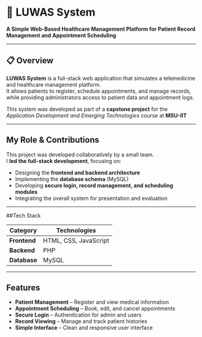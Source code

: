 # 🏥 LUWAS System  
**A Simple Web-Based Healthcare Management Platform for Patient Record Management and Appointment Scheduling**

---

## 📋 Overview  
**LUWAS System** is a full-stack web application that simulates a telemedicine and healthcare management platform.  
It allows patients to register, schedule appointments, and manage records, while providing administrators access to patient data and appointment logs.  

This system was developed as part of a **capstone project** for the *Application Development and Emerging Technologies* course at **MSU-IIT**  

---

## My Role & Contributions  
This project was developed collaboratively by a small team.  
I **led the full-stack development**, focusing on:  
- Designing the **frontend and backend architecture**  
- Implementing the **database schema** (MySQL)  
- Developing **secure login, record management, and scheduling modules**  
- Integrating the overall system for presentation and evaluation  

---

##Tech Stack  

| **Category** | **Technologies** |
|---------------|------------------|
| **Frontend** | HTML, CSS, JavaScript |
| **Backend** | PHP |
| **Database** | MySQL |

---

## Features  
-  **Patient Management** – Register and view medical information  
-  **Appointment Scheduling** – Book, edit, and cancel appointments  
-  **Secure Login** – Authentication for admin and users  
-  **Record Viewing** – Manage and track patient histories  
- **Simple Interface** – Clean and responsive user interface  


